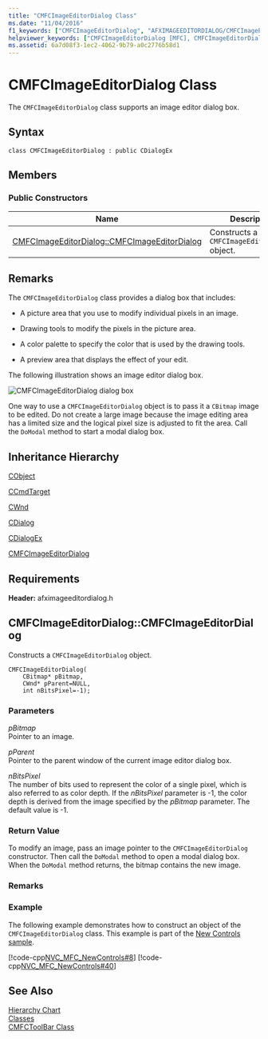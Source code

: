 ```yaml
---
title: "CMFCImageEditorDialog Class"
ms.date: "11/04/2016"
f1_keywords: ["CMFCImageEditorDialog", "AFXIMAGEEDITORDIALOG/CMFCImageEditorDialog", "AFXIMAGEEDITORDIALOG/CMFCImageEditorDialog::CMFCImageEditorDialog"]
helpviewer_keywords: ["CMFCImageEditorDialog [MFC], CMFCImageEditorDialog"]
ms.assetid: 6a7d08f3-1ec2-4062-9b79-a0c2776b58d1
---
```

# CMFCImageEditorDialog Class

The `CMFCImageEditorDialog` class supports an image editor dialog box.

## Syntax

```
class CMFCImageEditorDialog : public CDialogEx
```

## Members

### Public Constructors

|Name|Description|
|----------|-----------------|
|[CMFCImageEditorDialog::CMFCImageEditorDialog](#cmfcimageeditordialog)|Constructs a `CMFCImageEditorDialog` object.|

## Remarks

The `CMFCImageEditorDialog` class provides a dialog box that includes:

- A picture area that you use to modify individual pixels in an image.

- Drawing tools to modify the pixels in the picture area.

- A color palette to specify the color that is used by the drawing tools.

- A preview area that displays the effect of your edit.

The following illustration shows an image editor dialog box.

![CMFCImageEditorDialog dialog box](../../mfc/reference/media/imageedit.png)

One way to use a `CMFCImageEditorDialog` object is to pass it a `CBitmap` image to be edited. Do not create a large image because the image editing area has a limited size and the logical pixel size is adjusted to fit the area. Call the `DoModal` method to start a modal dialog box.

## Inheritance Hierarchy

[CObject](../../mfc/reference/cobject-class.md)

[CCmdTarget](../../mfc/reference/ccmdtarget-class.md)

[CWnd](../../mfc/reference/cwnd-class.md)

[CDialog](../../mfc/reference/cdialog-class.md)

[CDialogEx](../../mfc/reference/cdialogex-class.md)

[CMFCImageEditorDialog](../../mfc/reference/cmfcimageeditordialog-class.md)

## Requirements

**Header:** afximageeditordialog.h

##  <a name="cmfcimageeditordialog"></a>  CMFCImageEditorDialog::CMFCImageEditorDialog

Constructs a `CMFCImageEditorDialog` object.

```
CMFCImageEditorDialog(
    CBitmap* pBitmap,
    CWnd* pParent=NULL,
    int nBitsPixel=-1);
```

### Parameters

*pBitmap*<br/>
Pointer to an image.

*pParent*<br/>
Pointer to the parent window of the current image editor dialog box.

*nBitsPixel*<br/>
The number of bits used to represent the color of a single pixel, which is also referred to as color depth.  If the *nBitsPixel* parameter is -1, the color depth is derived from the image specified by the *pBitmap* parameter. The default value is -1.

### Return Value

To modify an image, pass an image pointer to the `CMFCImageEditorDialog` constructor. Then call the `DoModal` method to open a modal dialog box. When the `DoModal` method returns, the bitmap contains the new image.

### Remarks

### Example

The following example demonstrates how to construct an object of the `CMFCImageEditorDialog` class. This example is part of the [New Controls sample](../../visual-cpp-samples.md).

[!code-cpp[NVC_MFC_NewControls#8](../../mfc/reference/codesnippet/cpp/cmfcimageeditordialog-class_1.cpp)]
[!code-cpp[NVC_MFC_NewControls#40](../../mfc/reference/codesnippet/cpp/cmfcimageeditordialog-class_2.cpp)]

## See Also

[Hierarchy Chart](../../mfc/hierarchy-chart.md)<br/>
[Classes](../../mfc/reference/mfc-classes.md)<br/>
[CMFCToolBar Class](../../mfc/reference/cmfctoolbar-class.md)
